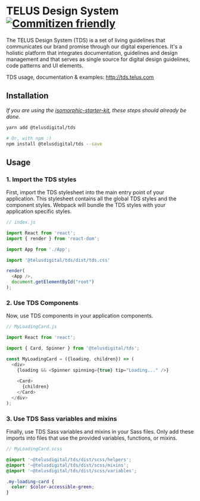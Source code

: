 # TELUS Design System [![Commitizen friendly](https://img.shields.io/badge/commitizen-friendly-brightgreen.svg)](http://commitizen.github.io/cz-cli/)

The TELUS Design System (TDS) is a set of living guidelines that communicates our brand promise through our digital experiences. 
It's a holistic platform that integrates documentation, guidelines and design management and that serves as single source for 
digital design guidelines, code patterns and UI elements.

TDS usage, documentation & examples: <http://tds.telus.com>


## Installation

_If you are using the [isomorphic-starter-kit](https://github.com/telusdigital/telus-isomorphic-starter-kit), these steps should already be done._ 

```sh
yarn add @telusdigital/tds

# Or, with npm :)
npm install @telusdigital/tds --save
```

## Usage

### 1. Import the TDS styles

First, import the TDS stylesheet into the main entry point of your application. This stylesheet contains all the global TDS styles and the 
component styles. Webpack will bundle the TDS styles with your application specific styles.

```js
// index.js

import React from 'react';
import { render } from 'react-dom';

import App from './App';

import '@telusdigital/tds/dist/tds.css'

render(
  <App />,
  document.getElementById("root")
);
```

### 2. Use TDS Components 

Now, use TDS components in your application components.

```js
// MyLoadingCard.js

import React from 'react';

import { Card, Spinner } from '@telusdigital/tds';

const MyLoadingCard = ({loading, children}) => (
  <div>
    {loading && <Spinner spinning={true} tip="Loading..." />}
    
    <Card>
      {children}
    </Card>
  </div>
);
```

### 3. Use TDS Sass variables and mixins

Finally, use TDS Sass variables and mixins in your Sass files. Only add these imports into files that use the provided
variables, functions, or mixins.

```scss
// MyLoadingCard.scss

@import '~@telusdigital/tds/dist/scss/helpers';
@import '~@telusdigital/tds/dist/scss/mixins';
@import '~@telusdigital/tds/dist/scss/variables';

.my-loading-card {
  color: $color-accessible-green;
}
```

